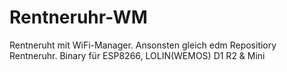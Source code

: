 # Rentneruhr-WM
Rentneruht mit WiFi-Manager. Ansonsten gleich edm Repositiory Rentneruhr.
Binary für ESP8266, LOLIN(WEMOS) D1 R2 & Mini
